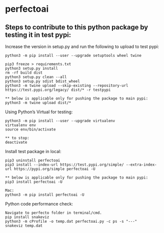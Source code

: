 # perfectoai

## Steps to contribute to this python package by testing it in test pypi:

Increase the version in setup.py and run the following to upload to test pypi: <br /> 

    python3 -m pip install --user --upgrade setuptools wheel twine
    
    pip3 freeze > requirements.txt
    python3 setup.py install
    rm -rf build dist
    python3 setup.py clean --all
    python3 setup.py sdist bdist_wheel
    python3 -m twine upload --skip-existing --repository-url https://test.pypi.org/legacy/ dist/* -r testpypi
    
    ** below is applicable only for pushing the package to main pypi:
    python3 -m twine upload dist/*

Using Python’s Virtual for testing:<br /> 

    python3 -m pip install --user --upgrade virtualenv
    virtualenv env
    source env/bin/activate
    
    ** to stop:
    deactivate

Install test package in local:<br /> 

    pip3 uninstall perfectoai
    pip3 install --index-url https://test.pypi.org/simple/ --extra-index-url https://pypi.org/simple perfectoai -U

    ** below is applicable only for pushing the package to main pypi:
    pip3 install perfectoai -U
    
    Mac: 
    python3 -m pip install perfectoai -U

    
Python code performance check:<br /> 

    Navigate to perfecto folder in terminal/cmd. 
    pip install snakeviz
    python3 -m cProfile -o temp.dat perfectoai.py -c ps -s "---" 
    snakeviz temp.dat